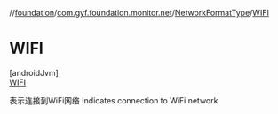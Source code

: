 //[foundation](../../../../index.md)/[com.gyf.foundation.monitor.net](../../index.md)/[NetworkFormatType](../index.md)/[WIFI](index.md)

# WIFI

[androidJvm]\
[WIFI](index.md)

表示连接到WiFi网络 Indicates connection to WiFi network
